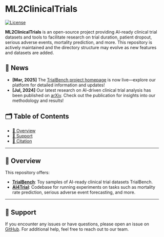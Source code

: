 # ML2ClinicalTrials

[![License](https://img.shields.io/github/license/ML2Health/ML2ClinicalTrials.svg)](https://github.com/ML2Health/ML2ClinicalTrials/blob/main/LICENSE)

**ML2ClinicalTrials** is an open-source project providing AI-ready clinical trial datasets and tools to facilitate research on trial duration, patient dropout, serious adverse events, mortality prediction, and more. This repository is actively maintained and the directory structure may evolve as new features and datasets are added.

## 📰 News
* **[Mar, 2025]** The [TrialBench project homepage](https://huyjj.github.io/Trialbench/) is now live—explore our platform for detailed information and updates!
* **[Jul, 2024]** Our latest research on AI-driven clinical trial analysis has been published on [arXiv](https://arxiv.org/pdf/2407.00631). Check out the publication for insights into our methodology and results!


## 🗂 Table of Contents
- [📝 Overview](#-overview)
- [💼 Support](#-support)
- [📢 Citation](#-citation)

---

## 📝 Overview

This repository offers:
- [**TrialBench**](https://github.com/ML2Health/ML2ClinicalTrials/tree/main/Trialbench): Toy samples of AI-ready clinical trial datasets TrialBench.
- [**AI4Trial**](https://github.com/ML2Health/ML2ClinicalTrials/tree/main/AI4Trial): Codebase for running experiments on tasks such as mortality rate prediction, serious adverse event forecasting, and more.

---

## 💼 Support

If you encounter any issues or have questions, please open an issue on [GitHub](https://github.com/ML2Health/ML2ClinicalTrials/issues). For additional help, feel free to reach out to our team.

